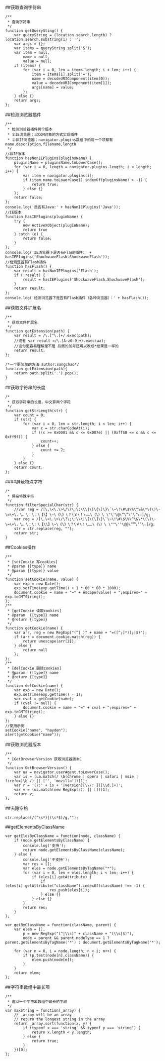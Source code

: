 ##获取查询字符串

    /**
     * 查詢字符串
     */
    function getQuerySting() {
        var queryString = (location.search.length) ? location.search.substring(1) : '';
        var args = {};
        var items = queryString.split('&');
        var item = null,
            name = null,
            value = null;
        if (items) {
            for (var i = 0, len = items.length; i < len; i++) {
                item = items[i].split('=');
                name = decodeURIComponent(item[0]);
                value = decodeURIComponent(item[1]);
                args[name] = value;
            };
        } else {}
        return args;
    };

##检测浏览器插件

    /**
     * 检测浏览器插件两个版本
     * ①IE浏览器：以COM对象的方式实现插件
     * ②非IE浏览器：navigator.plugins数组中的每一个项都有name,description,filename,length
     */
    //非IE版本
    function hasNonIEPlugins(pluginsName) {
        pluginsName = pluginsName.toLowerCase();
        for (var i = 0, length = navigator.plugins.length; i < length; i++) {
            var item = navigator.plugins[i];
            if (item.name.toLowerCase().indexOf(pluginsName) > -1) {
                return true;
            } else {}
        };
        return false;
    };
    console.log('是否有Java:' + hasNonIEPlugins('Java'));
    //IE版本
    function hasIEPlugins(pluginName) {
        try {
            new ActiveXObject(pluginName);
            return true
        } catch (e) {
            return false;
        }
    };
    console.log('IE浏览器下是否有Flash插件:' + hasIEPlugins('ShockwaveFlash.ShockwaveFlash'));
    //检测是否有Flash插件
    function hasFlash() {
        var result = hasNonIEPlugins('Flash');
        if (!result) {
            result = hasIEPlugins('ShockwaveFlash.ShockwaveFlash');
        }
        return result;
    };
    console.log('检测浏览器下是否有Flash插件（各种浏览器）：' + hasFlash());
    
##获取文件扩展名
    
    /**
     * 获取文件扩展名
     */
    function getExtension(path) {
        var result = /\.[^\.]+/.exec(path);
        //或者 var result =/\.[A-z0-9]+/.exec(aa);  
        //这句更容易理解是不是 后面的加号还可以改成*结果是一样的
        return result;
    };
    
    /*一个更简单的方法 author:songchao*/
    function getExtension(path){
        return path.split('.').pop();
    }

##获取字符串的长度
    
    /*
     * 获取字符串的长度，中文算两个字符
     */
    function getStrLength(str) {
        var count = 0;
        if (str) {
            for (var i = 0, len = str.length; i < len; i++) {
                var c = str.charCodeAt(i);
                if ((c >= 0x0001 && c <= 0x007e) || (0xff60 <= c && c <= 0xff9f)) {
                    count++;
                } else {
                    count += 2;
                }
            }
        } else {}
        return count;
    };

####屏蔽特殊字符

    /*
     * 屏蔽特殊字符
     */
    function filterSpecialChar(str) {
        //var reg = /[\,\<\.\>\/\?\;\:\\\|\[\{\]\}\`\~\!\#\$\%\^\&\*\(\)\-\=\+\，\。\：\；\【\】\~\《\》\？\￥\！\……\（\）\ \"\'\@\“\”\‘\’\☆]/g;
        var reg = /[\,\<\.\>\/\?\;\:\\\|\[\{\]\}\`\~\!\#\$\%\^\&\*\(\)\-\=\+\，\。\：\；\【\\】\~\《\》\？\￥\！\……\（\）\ \""\''\@@\“”\‘’\☆]/g;
        str = str.replace(reg, "");​
        return str;
    }

##Cookies操作
    
    /**
     * [setCookie 写cookies]
     * @param {[type]} name
     * @param {[type]} value
     */
    function setCookie(name, value) {
        var exp = new Date();
        exp.setTime(exp.getTime() + 1 * 60 * 60 * 1000);
        document.cookie = name + "=" + escape(value) + ";expires=" + exp.toGMTString();
    };
    /**
     * [getCookie 读取cookies]
     * @param  {[type]} name
     * @return {[type]}
     */
    function getCookie(name) {
        var arr, reg = new RegExp("(^| )" + name + "=([^;]*)(;|$)");
        if (arr = document.cookie.match(reg)) {
            return unescape(arr[2]);
        } else {
            return null
        };
    };
    /**
     * [delCookie 删除cookies]
     * @param  {[type]} name
     * @return {[type]}
     */
    function delCookie(name) {
        var exp = new Date();
        exp.setTime(exp.getTime() - 1);
        var cval = getCookie(name);
        if (cval != null) {
            document.cookie = name + "=" + cval + ";expires=" + exp.toGMTString();
        } else {}
    };
    //使用示例  
    setCookie("name", "hayden");
    alert(getCookie("name"));

##获取浏览器版本

    /**
     * [GetBrowserVersion 获取浏览器版本]
     */
    function GetBrowserVersion() {
        var ua = navigator.userAgent.toLowerCase();
        var is = (ua.match(/ \b(chrome | opera | safari | msie | firefox)\b /) || ['', 'mozilla'])[1];
        var r = '(?:' + is + '|version)[\\/: ]([\\d.]+)';
        var v = (ua.match(new RegExp(r)) || [])[1];
        return v;
    };

##去除空格

    str.replace(/(^\s*)|(\s*$)/g,"");

##getElementsByClassName

    var getElesByClassName = function(node, className) {
        if (node.getElementsByClassName) {
            console.log('支持');
            return node.getElementsByClassName(className);
        } else {
            console.log('不支持');
            var res = [];
            var eles = node.getElementsByTagName("*");
            for (var i = 0, len = eles.length; i < len; i++) {
                if (eles[i].getAttribute) {
                    if (eles[i].getAttribute("className").indexOf(className) !== -1) {
                        res.push(eles[i]);
                    } else {}
                } else {}
            }
            return res;
        }
    };

    var getByClassName = function(className, parent) {
        var elem = [],
            p = new RegExp("(^|\\s)" + className + "(\\s|$)"),
            node = parent && parent.nodeType == 1 ? parent.getElementsByTagName('*') : document.getElementsByTagName('*');
    
        for (var n = 0, i = node.length; n < i; n++) {
            if (p.test(node[n].className)) {
                elem.push(node[n]);
            }
        }
        return elem;
    };

##字符串数组中最长项

    /**
     * 返回一个字符串数组中最长的字段
     */
    var maxString = function(_array) {
        // _array will be an array
        // return the longest string in the array
        return _array.sort(function(x, y) {
            if (typeof x === 'string' && typeof y === 'string') {
                return x.length < y.length;
            } else {
                return true;
            }
        })[0];
    };
